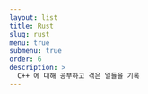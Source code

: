 ```yaml
---
layout: list
title: Rust
slug: rust
menu: true
submenu: true
order: 6
description: >
  C++ 에 대해 공부하고 겪은 일들을 기록
---
```

